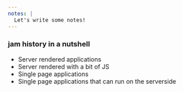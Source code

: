 ```yaml
---
notes: |
  Let's write some notes!
---
```


### jam history in a nutshell

- Server rendered applications
- Server rendered with a bit of JS
- Single page applications
- Single page applications that can run on the serverside
